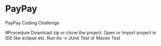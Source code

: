# PayPay
PayPay Coding Challenge

#Procedure
Download zip or clone the project.
Open or Import project in IDE like eclipse etc.
Run As -> JUnit Test or Maven Test
